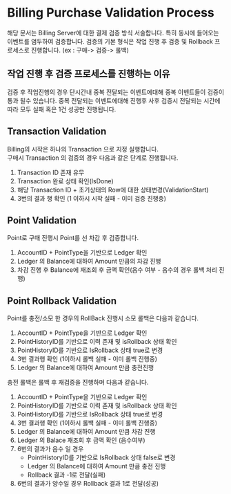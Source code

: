 # Billing Purchase Validation Process

해당 문서는 Billing Server에 대한 결제 검증 방식 서술합니다.
특히 동시에 들어오는 이벤트를 염두하여 검증합니다.
검증의 기본 형식은 작업 진행 후 검증 및 Rollback 프로세스로 진행합니다. (ex : 구매-> 검증-> 롤백)

## 작업 진행 후 검증 프로세스를 진행하는 이유

검증 후 작업진행의 경우 단시간내 중복 전달되는 이벤트에대해 중복 이벤트들이 검증이 통과 될수 있습니다. 중복 전달되는 이벤트에대해 진행후 사후 검증시 전달되는 시간에 따라 모두 실패 혹은 1건 성공만 진행됩니다.

## Transaction Validation

Billing의 시작은 하나의 Transaction 으로 지정 실행합니다.  
구매시 Transaction 의 검증의 경우 다음과 같은 단계로 진행됩니다.

1. Transaction ID 존재 유무
2. Transaction 완료 상태 확인(IsDone)
3. 해당 Transaction ID + 초기상태의 Row에 대한 상태변경(ValidationStart)
4. 3번의 결과 행 확인 (1 이하시 시작 실패 - 이미 검증 진행중)

## Point Validation

Point로 구매 진행시 Point를 선 차감 후 검증합니다.

1. AccountID + PointType을 기반으로 Ledger 확인
2. Ledger 의 Balance에 대하여 Amount 만큼의 차감 진행
3. 차감 진행 후 Balance에 재조회 후 금액 확인(음수 여부 - 음수의 경우 롤백 처리 진행)

## Point Rollback Validation

Point를 충전/소모 한 경우의 RollBack 진행시 소모 롤백은 다음과 같습니다.

1. AccountID + PointType을 기반으로 Ledger 확인
2. PointHistoryID를 기반으로 이력 존재 및 isRollback 상태 확인
3. PointHistoryID를 기반으로 IsRollback 상태 true로 변경
4. 3번 결과행 확인 (1이하시 롤백 실패 - 이미 롤백 진행중)
5. Ledger 의 Balance에 대하여 Amount 만큼 충전진행

충전 롤백은 롤백 후 재검증을 진행하며 다음과 같습니다.

1. AccountID + PointType을 기반으로 Ledger 확인
2. PointHistoryID를 기반으로 이력 존재 및 isRollback 상태 확인
3. PointHistoryID를 기반으로 IsRollback 상태 true로 변경
4. 3번 결과행 확인 (1이하시 롤백 실패 - 이미 롤백 진행중)
5. Ledger 의 Balance에 대하여 Amount 만큼 차감 진행
6. Ledger 의 Balace 재조회 후 금액 확인 (음수여부)
7. 6번의 결과가 음수 일 경우
   - PointHistoryID를 기반으로 IsRollback 상태 false로 변경
   - Ledger 의 Balance에 대하여 Amount 만큼 충전 진행
   - Rollback 결과 -1로 전달(실패)
8. 6번의 결과가 양수일 경우 Rollback 결과 1로 전달(성공)
